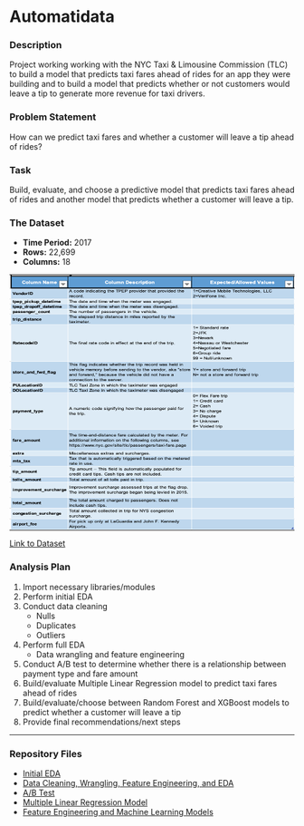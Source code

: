 # Automatidata

### Description

Project working working with the NYC Taxi & Limousine Commission (TLC) to build a model that 
predicts taxi fares ahead of rides for an app they were building and to build a model that predicts whether or not customers would leave a tip to generate more revenue for taxi drivers.

### Problem Statement

How can we predict taxi fares and whether a customer will leave a tip ahead of rides?

### Task

Build, evaluate, and choose a predictive model that predicts taxi fares ahead of rides and another model that predicts whether a customer will leave a tip.

### The Dataset

- **Time Period:** 2017
- **Rows:** 22,699
- **Columns:** 18

<table style="border-collapse: collapse; border-spacing: 0; margin: 0; padding: 0;">
  <tr style="margin: 0; padding: 0;">
    <td style="margin: 0; padding: 0; border: none; align: left;">
      <img src="Automatidata Dataset Variables.png" alt="Dataset Variables" width="600" height="450" style="width:4000px;margin: 0; padding: 0; display: block;"/>
    </td>
  </tr>
</table>

[Link to Dataset](https://data.cityofnewyork.us/Transportation/2017-Yellow-Taxi-Trip-Data/biws-g3hs)

### Analysis Plan

1. Import necessary libraries/modules
2. Perform initial EDA
3. Conduct data cleaning
   - Nulls
   - Duplicates
   - Outliers
4. Perform full EDA
   - Data wrangling and feature engineering
5. Conduct A/B test to determine whether there is a relationship between payment type and fare amount
6. Build/evaluate Multiple Linear Regression model to predict taxi fares ahead of rides
7. Build/evaluate/choose between Random Forest and XGBoost models to predict whether a customer will leave a tip
8. Provide final recommendations/next steps

---

### Repository Files

- [Initial EDA](1.%20initial_eda.ipynb)
- [Data Cleaning, Wrangling, Feature Engineering, and EDA](2.%20data_cleaning_eda_visualizations.ipynb)
- [A/B Test](3.%20AB_test.ipynb)
- [Multiple Linear Regression Model](4.%20multiple_linear_regression.ipynb)
- [Feature Engineering and Machine Learning Models](5.%20feature_engineering_machine_learning.ipynb)
